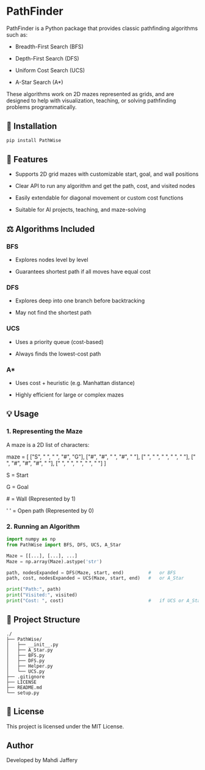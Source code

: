 # PathFinder

PathFinder is a Python package that provides classic pathfinding algorithms such as:

- Breadth-First Search (BFS)

- Depth-First Search (DFS)

- Uniform Cost Search (UCS)

- A-Star Search (A*)

These algorithms work on 2D mazes represented as grids, and are designed to help with visualization, teaching, or solving pathfinding problems programmatically.

## 💾 Installation
```bash
pip install PathWise
```

## 📝 Features

- Supports 2D grid mazes with customizable start, goal, and wall positions

- Clear API to run any algorithm and get the path, cost, and visited nodes

- Easily extendable for diagonal movement or custom cost functions

- Suitable for AI projects, teaching, and maze-solving

## ⚖️ Algorithms Included

### BFS

- Explores nodes level by level

- Guarantees shortest path if all moves have equal cost

### DFS

- Explores deep into one branch before backtracking

- May not find the shortest path

### UCS

- Uses a priority queue (cost-based)

- Always finds the lowest-cost path

### A*

- Uses cost + heuristic (e.g. Manhattan distance)

- Highly efficient for large or complex mazes

## 💡 Usage

### 1. Representing the Maze

A maze is a 2D list of characters:

maze = [
  ["S", " ", " ", "#", "G"],
  ["#", "#", " ", "#", " "],
  [" ", " ", " ", " ", " "],
  [" ", "#", "#", "#", " "],
  [" ", " ", " ", " ", " "]
]

S = Start

G = Goal

\# = Wall (Represented by 1)

' '  = Open path (Represented by 0)

### 2. Running an Algorithm
```python
import numpy as np
from PathWise import BFS, DFS, UCS, A_Star

Maze = [[...], [...], ...]
Maze = np.array(Maze).astype('str')

path, nodesExpanded = DFS(Maze, start, end)         #   or BFS
path, cost, nodesExpanded = UCS(Maze, start, end)   #   or A_Star

print("Path:", path)
print("Visited:", visited)
print("Cost: ", cost)                               #   if UCS or A_Star has been used
```
## 📁 Project Structure
```
./
├── PathWise/
│   ├── __init__.py
│   ├── A_Star.py
│   ├── BFS.py
│   ├── DFS.py
│   ├── Helper.py
│   └── UCS.py
├── .gitignore
├── LICENSE
├── README.md
└── setup.py

```
## 📃 License

This project is licensed under the MIT License.

## Author
Developed by Mahdi Jaffery